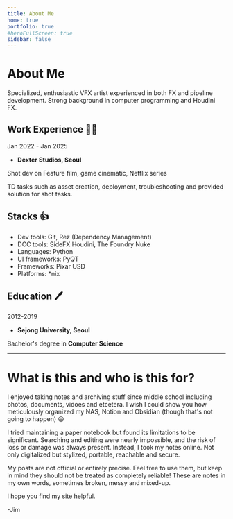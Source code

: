 ```yaml
---
title: About Me
home: true
portfolio: true
#heroFullScreen: true
sidebar: false
---
```


# About Me

Specialized, enthusiastic VFX artist experienced in both FX and pipeline development. Strong background in computer programming and Houdini FX.

## Work Experience :health_worker:

Jan 2022 - Jan 2025
- **Dexter Studios, Seoul**

Shot dev on Feature film, game cinematic, Netflix series

TD tasks such as asset creation, deployment, troubleshooting and provided solution for shot tasks.

## Stacks :thumbsup:

- Dev tools: Git, Rez (Dependency Management)
- DCC tools: SideFX Houdini, The Foundry Nuke
- Languages: Python
- UI frameworks: PyQT
- Frameworks: Pixar USD
- Platforms: *nix

## Education :pen:


2012-2019
- **Sejong University, Seoul**

Bachelor's degree in **Computer Science**

---

# What is this and who is this for?

I enjoyed taking notes and archiving stuff since middle school including photos, documents, vidoes and etcetera. I wish I could show you how meticulously organized my NAS, Notion and Obsidian (though that's not going to happen)  :smile:

I tried maintaining a paper notebook but found its limitations to be significant. Searching and editing were nearly impossible, and the risk of loss or damage was always present. Instead, I took my notes online. Not only digitalized but stylized, portable, reachable and secure.

My posts are not official or entirely precise. Feel free to use them, but keep in mind they should not be treated as completely reliable! These are notes in my own words, sometimes broken, messy and mixed-up.

I hope you find my site helpful.


-Jim
